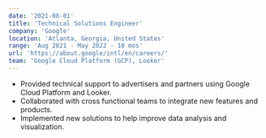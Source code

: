 ```yaml
---
date: '2021-08-01'
title: 'Technical Solutions Engineer'
company: 'Google'
location: 'Atlanta, Georgia, United States'
range: 'Aug 2021 - May 2022 · 10 mos'
url: 'https://about.google/intl/en/careers/'
team: 'Google Cloud Platform (GCP), Looker'
---
```


- Provided technical support to advertisers and partners using Google Cloud Platform and Looker.
- Collaborated with cross functional teams to integrate new features and products.
- Implemented new solutions to help improve data analysis and visualization.
